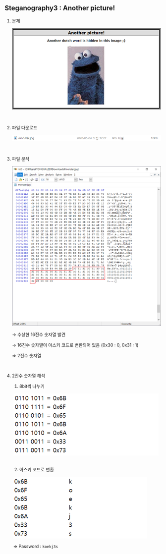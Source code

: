 ## Steganography3 : Another picture!



1. 문제

   ![1588519611845](../images/1588519611845.png)

<br>

2. 파일 다운로드

   ![1588519786471](../images/1588519786471.png)

<br>

3. 파일 분석

   ![](../images/1588520584029.png)

   → 수상한 16진수 숫자열 발견

   → 16진수 숫자열이 아스키 코드로 변환되어 있음 (0x30 : 0, 0x31 : 1)

   ⇒ 2진수 숫자열

   <br>

4. 2진수 숫자열 해석

   1) 8bit씩 나누기

   ​	![1588520834165](../images/1588520834165.png)

   <br>

   2) 아스키 코드로 변환

   ​	![1588520930091](../images/1588520930091.png)

   ​	⇒ Password : `koekj3s`





